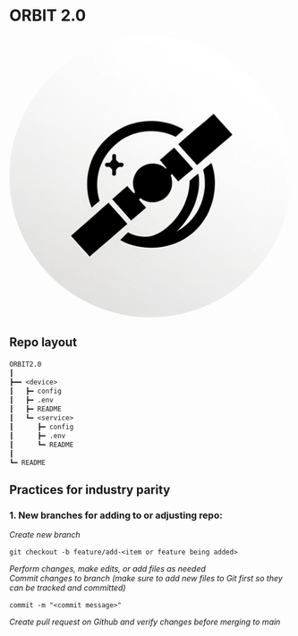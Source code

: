 # ORBIT 2.0
<p align="center">
  <img src="orbit2.0.png" alt="ORBIT logo" style="border-radius:50%" />
</p>

## Repo layout
```
ORBIT2.0
┃
┣━━ <device>
┃   ┣━ config
┃   ┣━ .env
┃   ┣━ README
┃   ┗━ <service>
┃      ┣━ config
┃      ┣━ .env
┃      ┗━ README
┃
┗━ README
```

## Practices for industry parity
### 1. New branches for adding to or adjusting repo:
*Create new branch*
```
git checkout -b feature/add-<item or feature being added>
```
*Perform changes, make edits, or add files as needed*\
*Commit changes to branch (make sure to add new files to Git first so they can be tracked and committed)*
```
commit -m "<commit message>"
```
*Create pull request on Github and verify changes before merging to main*

